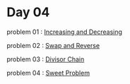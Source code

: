 # Day 04

problem 01 : [ Increasing and Decreasing ](https://codeforces.com/contest/1864/problem/A)

problem 02 : [ Swap and Reverse ](https://codeforces.com/contest/1864/problem/B)

problem 03 : [ Divisor Chain ](https://codeforces.com/contest/1864/problem/C)

problem 04 : [ Sweet Problem ](https://codeforces.com/problemset/problem/1263/A)

